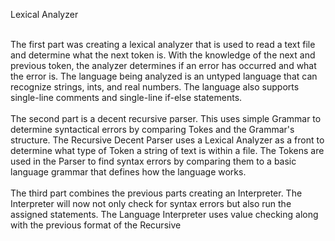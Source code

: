 Lexical Analyzer

<br>The first part was creating a lexical analyzer that is used to read a text file and determine what the next token is. With the
knowledge of the next and previous token, the analyzer determines if an error has occurred and what the error is. The language
being analyzed is an untyped language that can recognize strings, ints, and real numbers. The language also supports single-line
comments and single-line if-else statements. <br>
 <br>The second part is a decent recursive parser. This uses simple Grammar to determine syntactical errors by comparing Tokes and
the Grammar's structure. The Recursive Decent Parser uses a Lexical Analyzer as a front to determine what type of Token a string
of text is within a file. The Tokens are used in the Parser to find syntax errors by comparing them to a basic language grammar
that defines how the language works. <br>
<br>The third part combines the previous parts creating an Interpreter. The Interpreter will now not only check for syntax errors but
also run the assigned statements. The Language Interpreter uses value checking along with the previous format of the Recursive

